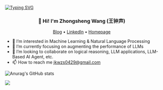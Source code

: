 
[![Typing SVG](https://readme-typing-svg.demolab.com?font=ZCOOL+XiaoWei&size=25&duration=3000&pause=1000&color=000000&center=true&vCenter=true&random=false&width=800&height=100&lines=Hi+there%2C+welcome+to+my+Github+homepage!+%F0%9F%98%87;I'm+Zhongsheng%2C+nice+2+see+u!+%F0%9F%98%8E;My+goal+is+to+become+an+excellent+LLM+algorithm+engineer.%F0%9F%A4%93;Geeks+never+admit+defeat.%F0%9F%92%AA;%E4%BD%A0%E5%A5%BD~%E6%AC%A2%E8%BF%8E%E5%85%89%E9%A1%BE%E6%88%91%E7%9A%84%E9%A1%B5%E9%9D%A2+%F0%9F%98%87;%E6%88%91%E5%8F%AB%E7%8E%8B%E9%92%9F%E5%A3%B0%EF%BC%8C%E5%BE%88%E9%AB%98%E5%85%B4%E8%A7%81%E5%88%B0%E4%BD%A0%F0%9F%98%8E;%E6%88%91%E7%9A%84%E7%9B%AE%E6%A0%87%E6%98%AF%E6%88%90%E4%B8%BA%E4%B8%80%E5%90%8D%E4%BC%98%E7%A7%80%E7%9A%84%E5%A4%A7%E6%A8%A1%E5%9E%8B%E7%AE%97%E6%B3%95%E5%B7%A5%E7%A8%8B%E5%B8%88%F0%9F%A4%93;%E6%9E%81%E5%AE%A2%E7%BB%9D%E4%B8%8D%E8%AE%A4%E8%BE%93%F0%9F%92%AA)](https://git.io/typing-svg)

<h3 align="center">👋 Hi! I'm Zhongsheng Wang (王钟声)</h3>

<p align="center">
  <a href="https://jkwzs.cn">Blog</a> •
  <a href="https://www.linkedin.com/in/zhongsheng-wang-095804278/">LinkedIn</a> •
  <a href="https://wzs010429.github.io/">Homepage</a>
</p>



- 👀 I’m interested in Machine Learning & Natural Language Processing
- 🌱 I’m currently focusing on augmenting the performance of LLMs
- 💞️ I’m looking to collaborate on logical reasoning, LLM applications, LLM-Based AI Agent, etc.
- 📫 How to reach me jkwzs0429@gmail.com

<!---
Wzs01049/Wzs01049 is a ✨ special ✨ repository because its `README.md` (this file) appears on your GitHub profile.
You can click the Preview link to take a look at your changes.
--->


![Anurag's GitHub stats](https://github-readme-stats.vercel.app/api?username=Wzs010429&count_private=true)



![](https://stats.deeptrain.net/user/Wzs010429?theme=light)
